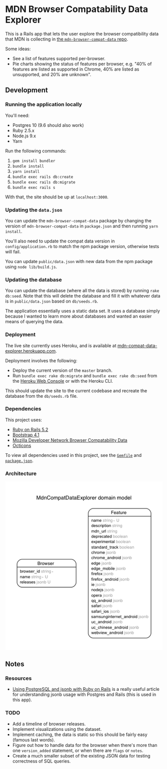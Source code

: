 # MDN Browser Compatability Data Explorer

This is a Rails app that lets the user explore the browser compatibility data that MDN is collecting in [the `mdn-browser-compat-data` repo](https://github.com/mdn/browser-compat-data).

Some ideas:

- See a list of features supported per-browser.
- Pie charts showing the status of features per browser, e.g. "40% of features are listed as supported in Chrome, 40% are listed as unsupported, and 20% are unknown".

## Development
### Running the application locally

You'll need:

- Postgres 10 (9.6 should also work)
- Ruby 2.5.x
- Node.js 9.x
- Yarn

Run the following commands:

1. `gem install bundler`
1. `bundle install`
1. `yarn install`
1. `bundle exec rails db:create`
1. `bundle exec rails db:migrate`
1. `bundle exec rails s`

With that, the site should be up at `localhost:3000`.

### Updating the `data.json`

You can update the `mdn-browser-compat-data` package by changing the version of `mdn-browser-compat-data` in `package.json` and then running `yarn install`.

You'll also need to update the compat data version in `config/application.rb` to match the npm package version, otherwise tests will fail.

You can update `public/data.json` with new data from the npm package using
`node lib/build.js`.

### Updating the database

You can update the database (where all the data is stored) by running
`rake db:seed`. Note that this will delete the database and fill it with
whatever data is in `public/data.json` based on `db/seeds.rb`.

The application essentially uses a static data set. It uses a database
simply because I wanted to learn more about databases and wanted an easier
means of querying the data.

### Deployment

The live site currently uses Heroku, and is available at [mdn-compat-data-explorer.herokuapp.com](https://mdn-compat-data-explorer.herokuapp.com/).

Deployment involves the following:

- Deploy the current version of the `master` branch.
- Run `bundle exec rake db:migrate` and `bundle exec rake db:seed` from the [Heroku Web Console](https://devcenter.heroku.com/articles/heroku-dashboard#web-console) or with the Heroku CLI.

This should update the site to the current codebase and recreate the database from the `db/seeds.rb` file.

### Dependencies

This project uses:

- [Ruby on Rails 5.2](http://rubyonrails.org/)
- [Bootstrap 4.1](http://getbootstrap.com/)
- [Mozilla Developer Network Browser Compatability Data](https://github.com/mdn/browser-compat-data)
- [Octicons](https://octicons.github.com/)

To view all dependencies used in this project, see the [`Gemfile`](/Gemfile) and [`package.json`](package.json).

### Architecture

![ERD](erd.png)

## Notes

### Resources

- [Using PostgreSQL and jsonb with Ruby on Rails](https://nandovieira.com/using-postgresql-and-jsonb-with-ruby-on-rails) is a really useful article for understanding jsonb usage with Postgres and Rails (this is used in this app). 

### TODO

- Add a timeline of browser releases.
- Implement visualizations using the dataset.
- Implement caching, the data is static so this should be fairly easy (famous last words).
- Figure out how to handle data for the browser when there's more than one `version_added` statement, or when there are `flags` or `notes`.
- Create a much smaller subset of the existing JSON data for testing correctness of SQL queries.
